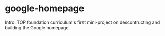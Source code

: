 # google-homepage
Intro:
TOP foundation curriculum's first mini-project on descontructing and building the Google homepage. 